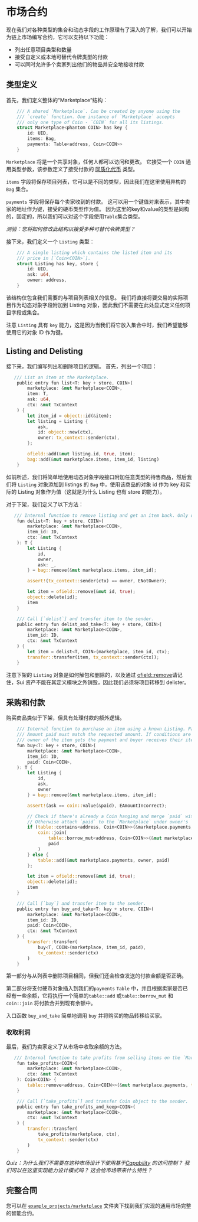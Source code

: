 # 市场合约

现在我们对各种类型的集合和动态字段的工作原理有了深入的了解，我们可以开始为链上市场编写合约，它可以支持以下功能：

- 列出任意项目类型和数量
- 接受自定义或本地可替代令牌类型的付款
- 可以同时允许多个卖家列出他们的物品并安全地接收付款

## 类型定义

首先，我们定义整体的“Marketplace”结构：

```rust
    /// A shared `Marketplace`. Can be created by anyone using the
    /// `create` function. One instance of `Marketplace` accepts
    /// only one type of Coin - `COIN` for all its listings.
    struct Marketplace<phantom COIN> has key {
        id: UID,
        items: Bag,
        payments: Table<address, Coin<COIN>>
    }
```

`Marketplace` 将是一个共享对象，任何人都可以访问和更改。 它接受一个 `COIN` 通用类型参数，该参数定义了接受付款的 [同质化代币](../../unit-three/lessons/4_the_coin_resource_and_create_currency.md) 类型。

`items` 字段将保存项目列表，它可以是不同的类型，因此我们在这里使用异构的 `Bag` 集合。

`payments` 字段将保存每个卖家收到的付款。 这可以用一个键值对来表示，其中卖家的地址作为键，接受的硬币类型作为值。 因为这里的key和value的类型是同构的，固定的，所以我们可以对这个字段使用`Table`集合类型。

_测验：您将如何修改此结构以接受多种可替代令牌类型？_

接下来，我们定义一个 `Listing` 类型：

```rust
    /// A single listing which contains the listed item and its
    /// price in [`Coin<COIN>`].
    struct Listing has key, store {
        id: UID,
        ask: u64,
        owner: address,
    }
```
该结构仅包含我们需要的与项目列表相关的信息。 我们将直接将要交易的实际项目作为动态对象字段附加到 Listing 对象，因此我们不需要在此处显式定义任何项目字段或集合。

注意 `Listing` 具有 `key` 能力，这是因为当我们将它放入集合中时，我们希望能够使用它的对象 ID 作为键。

## Listing and Delisting

接下来，我们编写列出和删除项目的逻辑。 首先，列出一个项目：

```rust
   /// List an item at the Marketplace.
    public entry fun list<T: key + store, COIN>(
        marketplace: &mut Marketplace<COIN>,
        item: T,
        ask: u64,
        ctx: &mut TxContext
    ) {
        let item_id = object::id(&item);
        let listing = Listing {
            ask,
            id: object::new(ctx),
            owner: tx_context::sender(ctx),
        };

        ofield::add(&mut listing.id, true, item);
        bag::add(&mut marketplace.items, item_id, listing)
    }
```
如前所述，我们将简单地使用动态对象字段接口附加任意类型的待售商品，然后我们将 `Listing` 对象添加到 listings 的 `Bag` 中，使用该商品的对象 id 作为 key 和实际的 Listing 对象作为值（这就是为什么 Listing 也有 store 的能力）。

对于下架，我们定义了以下方法：

```rust
   /// Internal function to remove listing and get an item back. Only owner can do that.
    fun delist<T: key + store, COIN>(
        marketplace: &mut Marketplace<COIN>,
        item_id: ID,
        ctx: &mut TxContext
    ): T {
        let Listing {
            id,
            owner,
            ask: _,
        } = bag::remove(&mut marketplace.items, item_id);

        assert!(tx_context::sender(ctx) == owner, ENotOwner);

        let item = ofield::remove(&mut id, true);
        object::delete(id);
        item
    }

    /// Call [`delist`] and transfer item to the sender.
    public entry fun delist_and_take<T: key + store, COIN>(
        marketplace: &mut Marketplace<COIN>,
        item_id: ID,
        ctx: &mut TxContext
    ) {
        let item = delist<T, COIN>(marketplace, item_id, ctx);
        transfer::transfer(item, tx_context::sender(ctx));
    }
```

注意下架的 `Listing` 对象是如何解包和删除的，以及通过  [ofield::remove](https://github.com/MystenLabs/sui/blob/e4c459ff522dc2077d3520f99b514e266935047a/crates/sui-framework/sources/dynamic_object_field.move#L67)请记住，Sui 资产不能在其定义模块之外销毁，因此我们必须将项目转移到 delister。

## 采购和付款

购买商品类似于下架，但具有处理付款的额外逻辑。

```rust
    /// Internal function to purchase an item using a known Listing. Payment is done in Coin<C>.
    /// Amount paid must match the requested amount. If conditions are met,
    /// owner of the item gets the payment and buyer receives their item.
    fun buy<T: key + store, COIN>(
        marketplace: &mut Marketplace<COIN>,
        item_id: ID,
        paid: Coin<COIN>,
    ): T {
        let Listing {
            id,
            ask,
            owner
        } = bag::remove(&mut marketplace.items, item_id);

        assert!(ask == coin::value(&paid), EAmountIncorrect);

        // Check if there's already a Coin hanging and merge `paid` with it.
        // Otherwise attach `paid` to the `Marketplace` under owner's `address`.
        if (table::contains<address, Coin<COIN>>(&marketplace.payments, owner)) {
            coin::join(
                table::borrow_mut<address, Coin<COIN>>(&mut marketplace.payments, owner),
                paid
            )
        } else {
            table::add(&mut marketplace.payments, owner, paid)
        };

        let item = ofield::remove(&mut id, true);
        object::delete(id);
        item
    }

    /// Call [`buy`] and transfer item to the sender.
    public entry fun buy_and_take<T: key + store, COIN>(
        marketplace: &mut Marketplace<COIN>,
        item_id: ID,
        paid: Coin<COIN>,
        ctx: &mut TxContext
    ) {
        transfer::transfer(
            buy<T, COIN>(marketplace, item_id, paid),
            tx_context::sender(ctx)
        )
    }

```

第一部分与从列表中删除项目相同，但我们还会检查发送的付款金额是否正确。

 第二部分将支付硬币对象插入到我们的`payments` `Table` 中，并且根据卖家是否已经有一些余额，它将执行一个简单的`table::add` 或`table::borrow_mut` 和 `coin::join` 将付款合并到现有余额中。

入口函数 `buy_and_take` 简单地调用 `buy` 并将购买的物品转移给买家。

### 收取利润

最后，我们为卖家定义了从市场中收取余额的方法。

```rust
   /// Internal function to take profits from selling items on the `Marketplace`.
    fun take_profits<COIN>(
        marketplace: &mut Marketplace<COIN>,
        ctx: &mut TxContext
    ): Coin<COIN> {
        table::remove<address, Coin<COIN>>(&mut marketplace.payments, tx_context::sender(ctx))
    }

    /// Call [`take_profits`] and transfer Coin object to the sender.
    public entry fun take_profits_and_keep<COIN>(
        marketplace: &mut Marketplace<COIN>,
        ctx: &mut TxContext
    ) {
        transfer::transfer(
            take_profits(marketplace, ctx),
            tx_context::sender(ctx)
        )
    }
```

_Quiz：为什么我们不需要在这种市场设计下使用基于[Capability](../../unit-two/lessons/6_capability_design_pattern.md) 的访问控制？ 我们可以在这里实现能力设计模式吗？ 这会给市场带来什么特性？_

## 完整合同

您可以在 [`example_projects/marketplace`](../example_projects/marketplace/sources/marketplace.move) 文件夹下找到我们实现的通用市场完整的智能合约。